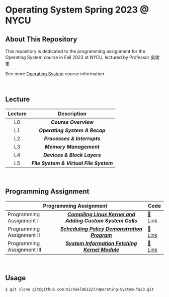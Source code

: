 # Operating System Spring 2023 @ NYCU

## About This Repository

This repository is dedicated to the programming assignment for the Operating System course in Fall 2023 at NYCU, lectured by Professor 吳俊峯

See more [Operating System](https://timetable.nycu.edu.tw/?r=main/crsoutline&Acy=112&Sem=1&CrsNo=535505&lang=zh-tw) course information

<BR>

## Lecture

| Lecture |               Description               |
| :-----: | :-------------------------------------: |
|   L0    |          **_Course Overview_**          |
|   L1    |     **_Operating System A Recap_**      |
|   L2    |      **_Processes & Interrupts_**       |
|   L3    |         **_Memory Management_**         |
|   L4    |      **_Devices & Block Layers_**       |
|   L5    | **_File System & Virtual File System_** |

<BR>

## Programming Assignment

<table>
    <thead>
    <tr>
        <th colspan="2"> Programming Assignment</th>
        <th>Code</th>
    </tr>
    </thead>
    <tbody>
    <tr>
        <td> Programming Assignment I</td>
        <td align="center"><b><i><a href='https://hackmd.io/@Bmch4MS0Rz-VZWB74huCvw/B1b2S_Kl6'>Compiling Linux Kernel and Adding Custom System Calls</td>
        <td><a href='./HW1/'><span>&#128279;</span> Link</td>
    </tr>
    <tr>
        <td>Programming Assignment II</td>
        <td align="center"><b><i><a href='https://hackmd.io/@Bmch4MS0Rz-VZWB74huCvw/rJ8OLx6fp'>Scheduling Policy Demonstration Program</td>
        <td><a href='./HW2/'><span>&#128279;</span> Link</td>
    </tr>
    <tr>
        <td>Programming Assignment III</td>
        <td align="center"><b><i><a href='https://hackmd.io/@a3020008/r1Txj5ES6'>System Information Fetching Kernel Module</td>
        <td><a href='./HW3/'><span>&#128279;</span> Link</td>
    </tr>
</table>

<BR>

## Usage

```shell
$ git clone git@github.com:michael861227/Operating-System-fa23.git
```
